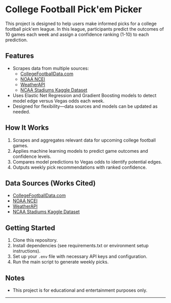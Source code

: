 # College Football Pick'em Picker

This project is designed to help users make informed picks for a college football pick'em league. In this league, participants predict the outcomes of 10 games each week and assign a confidence ranking (1-10) to each prediction.

## Features
- Scrapes data from multiple sources:
  - [CollegeFootballData.com](https://collegefootballdata.com/)
  - [NOAA NCEI](https://www.ncei.noaa.gov/)
  - [WeatherAPI](https://www.weatherapi.com/)
  - [NCAA Stadiums Kaggle Dataset](https://www.kaggle.com/datasets/mexwell/ncaa-stadiums)
- Uses Elastic Net Regression and Gradient Boosting models to detect model edge versus Vegas odds each week.
- Designed for flexibility—data sources and models can be updated as needed.

## How It Works
1. Scrapes and aggregates relevant data for upcoming college football games.
2. Applies machine learning models to predict game outcomes and confidence levels.
3. Compares model predictions to Vegas odds to identify potential edges.
4. Outputs weekly pick recommendations with ranked confidence.

## Data Sources (Works Cited)
- [CollegeFootballData.com](https://collegefootballdata.com/)
- [NOAA NCEI](https://www.ncei.noaa.gov/)
- [WeatherAPI](https://www.weatherapi.com/)
- [NCAA Stadiums Kaggle Dataset](https://www.kaggle.com/datasets/mexwell/ncaa-stadiums)

## Getting Started
1. Clone this repository.
2. Install dependencies (see requirements.txt or environment setup instructions).
3. Set up your `.env` file with necessary API keys and configuration.
4. Run the main script to generate weekly picks.

## Notes
- This project is for educational and entertainment purposes only.
---
